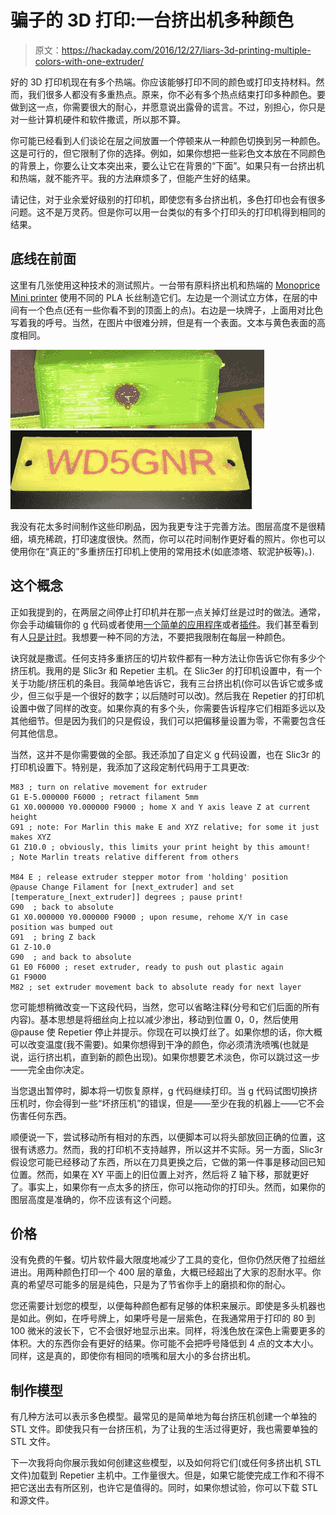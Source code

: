 # 骗子的 3D 打印:一台挤出机多种颜色

> 原文：<https://hackaday.com/2016/12/27/liars-3d-printing-multiple-colors-with-one-extruder/>

好的 3D 打印机现在有多个热端。你应该能够打印不同的颜色或打印支持材料。然而，我们很多人都没有多重热点。原来，你不必有多个热点结束打印多种颜色。要做到这一点，你需要很大的耐心，并愿意说出露骨的谎言。不过，别担心，你只是对一些计算机硬件和软件撒谎，所以那不算。

你可能已经看到人们谈论在层之间放置一个停顿来从一种颜色切换到另一种颜色。这是可行的，但它限制了你的选择。例如，如果你想把一些彩色文本放在不同颜色的背景上，你要么让文本突出来，要么让它在背景的“下面”。如果只有一台挤出机和热端，就不能齐平。我的方法麻烦多了，但能产生好的结果。

请记住，对于业余爱好级别的打印机，即使您有多台挤出机，多色打印也会有很多问题。这不是万灵药。但是你可以用一台类似的有多个打印头的打印机得到相同的结果。

## 底线在前面

这里有几张使用这种技术的测试照片。一台带有原料挤出机和热端的 [Monoprice Mini printer](https://hackaday.com/2016/06/13/review-monoprice-mp-select-mini-3d-printer/) 使用不同的 PLA 长丝制造它们。左边是一个测试立方体，在层的中间有一个色点(还有一些你看不到的顶面上的点)。右边是一块牌子，上面用对比色写着我的呼号。当然，在图片中很难分辨，但是有一个表面。文本与黄色表面的高度相同。

 [![dot](img/10e1078701975732f8af89b9470b8d0f.png "dot")](https://i0.wp.com/hackaday.com/wp-content/uploads/2016/12/dot.png?ssl=1)  [![wd5gnrsm](img/46ad47f84ba59d4f00ecabccbf1e692a.png "wd5gnrsm")](https://i0.wp.com/hackaday.com/wp-content/uploads/2016/12/wd5gnrsm.png?ssl=1) 

我没有花太多时间制作这些印刷品，因为我更专注于完善方法。图层高度不是很精细，填充稀疏，打印速度很快。然而，你可以花时间制作更好看的照片。你也可以使用你在“真正的”多重挤压打印机上使用的常用技术(如底漆塔、软泥护板等)。).

## 这个概念

正如我提到的，在两层之间停止打印机并在那一点关掉灯丝是过时的做法。通常，你会手动编辑你的 g 代码或者使用[一个简单的应用程序](http://prusaprinters.org/color-print/)或者[插件](https://github.com/smorloc/CuraPlugins/blob/master/ChangeFilamentAtZ.py)。我们甚至看到有人[只是计时](https://www.google.com/search?q=prusa+multicolor&oq=prusa+multicolor&aqs=chrome..69i57j0.3791j0j7&sourceid=chrome&ie=UTF-8#q=print+multiple+colors+one+extruder)。我想要一种不同的方法，不要把我限制在每层一种颜色。

诀窍就是撒谎。任何支持多重挤压的切片软件都有一种方法让你告诉它你有多少个挤压机。我用的是 Slic3r 和 Repetier 主机。在 Slic3er 的打印机设置中，有一个关于功能/挤压机的条目。我简单地告诉它，我有三台挤出机(你可以告诉它或多或少，但三似乎是一个很好的数字；以后随时可以改)。然后我在 Repetier 的打印机设置中做了同样的改变。如果你真的有多个头，你需要告诉程序它们相距多远以及其他细节。但是因为我们的只是假设，我们可以把偏移量设置为零，不需要包含任何其他信息。

当然，这并不是你需要做的全部。我还添加了自定义 g 代码设置，也在 Slic3r 的打印机设置下。特别是，我添加了这段定制代码用于工具更改:

```
M83 ; turn on relative movement for extruder 
G1 E-5.000000 F6000 ; retract filament 5mm 
G1 X0.000000 Y0.000000 F9000 ; home X and Y axis leave Z at current height 
G91 ; note: For Marlin this make E and XYZ relative; for some it just makes XYZ
G1 Z10.0 ; obviously, this limits your print height by this amount!
; Note Marlin treats relative different from others

M84 E ; release extruder stepper motor from 'holding' position 
@pause Change Filament for [next_extruder] and set [temperature_[next_extruder]] degrees ; pause print!
G90  ; back to absolute
G1 X0.000000 Y0.000000 F9000 ; upon resume, rehome X/Y in case position was bumped out 
G91  ; bring Z back
G1 Z-10.0
G90  ; and back to absolute
G1 E0 F6000 ; reset extruder, ready to push out plastic again 
G1 F9000 
M82 ; set extruder movement back to absolute ready for next layer
```

您可能想稍微改变一下这段代码，当然，您可以省略注释(分号和它们后面的所有内容)。基本思想是将细丝向上拉以减少渗出，移动到位置 0，0，然后使用@pause 使 Repetier 停止并提示。你现在可以换灯丝了。如果你想的话，你大概可以改变温度(我不需要)。如果你想得到干净的颜色，你必须清洗喷嘴(也就是说，运行挤出机，直到新的颜色出现)。如果你想要艺术淡色，你可以跳过这一步——完全由你决定。

当您退出暂停时，脚本将一切恢复原样，g 代码继续打印。当 g 代码试图切换挤压机时，你会得到一些“坏挤压机”的错误，但是——至少在我的机器上——它不会伤害任何东西。

顺便说一下，尝试移动所有相对的东西，以便脚本可以将头部放回正确的位置，这很有诱惑力。然而，我的打印机不支持越界，所以这并不实际。另一方面，Slic3r 假设您可能已经移动了东西，所以在刀具更换之后，它做的第一件事是移动回已知位置。然而，如果在 XY 平面上的旧位置上对齐，然后将 Z 轴下移，那就更好了。事实上，如果你有一点太多的挤压，你可以拖动你的打印头。然而，如果你的图层高度是准确的，你不应该有这个问题。

## 价格

没有免费的午餐。切片软件最大限度地减少了工具的变化，但你仍然厌倦了拉细丝进出。用两种颜色打印一个 400 层的章鱼，大概已经超出了大家的忍耐水平。你真的希望尽可能多的层是纯色，只是为了节省你手上的磨损和你的耐心。

您还需要计划您的模型，以便每种颜色都有足够的体积来展示。即使是多头机器也是如此。例如，在呼号牌上，如果呼号是一层紫色，在我通常用于打印的 80 到 100 微米的波长下，它不会很好地显示出来。同样，将浅色放在深色上需要更多的体积。大的东西你会有更好的结果。你可能不会把呼号降低到 4 点的文本大小。同样，这是真的，即使你有相同的喷嘴和层大小的多台挤出机。

## 制作模型

有几种方法可以表示多色模型。最常见的是简单地为每台挤压机创建一个单独的 STL 文件。即使我只有一台挤压机，为了让我的生活过得更好，我也需要单独的 STL 文件。

下一次我将向你展示我如何创建这些模型，以及如何将它们(或任何多挤出机 STL 文件)加载到 Repetier 主机中。工作量很大。但是，如果它能使完成工作和不得不把它送出去有所区别，也许它是值得的。同时，如果你想试验，你可以下载 STL 和源文件。